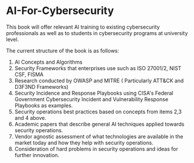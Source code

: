 # AI-For-Cybersecurity
This book will offer relevant AI training to existing cybersecurity professionals as well as to students in cybersecurity programs at university level.

The current structure of the book is as follows:
1. AI Concepts and Algorithms
2. Security Frameworks that enterprises use such as ISO 27001/2, NIST CSF, FISMA
3. Research conducted by OWASP and MITRE ( Particularly ATT&CK and D3F3ND Frameworks)
4. Security Incidence and Response Playbooks using CISA's Federal Government Cybersecurity Incident and Vulnerability Response Playbooks as examples.
5. Security operations best practices based on concepts from items 2,3 and 4 above.
6. Academic papers that describe general AI techniques applied towards security operations.
7. Vendor agnostic assessment of what technologies are available in the market today and how they help with security operations.
8. Consideration of hard problems in security operations and ideas for further innovation.

